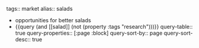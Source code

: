 tags:: market
alias:: salads

- opportunities for better salads
- {{query (and [[salad]] (not (property :tags "research")))}}
  query-table:: true
  query-properties:: [:page :block]
  query-sort-by:: page
  query-sort-desc:: true